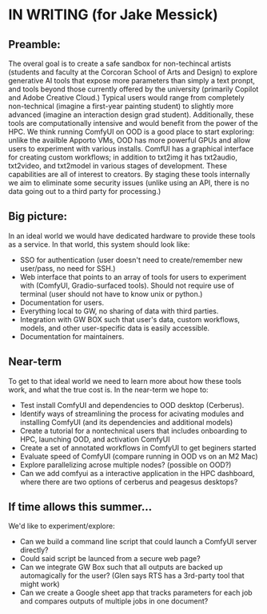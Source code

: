 # IN WRITING (for Jake Messick)

## Preamble:
The overal goal is to create a safe sandbox for non-techincal artists (students and faculty at the Corcoran School of Arts and Design) to explore generative AI tools that expose more parameters than simply a text pronpt, and tools beyond those currently offered by the university (primarily Copilot and Adobe Creative Cloud.) Typical users would range from completely non-technical (imagine a first-year painting student) to slightly more advanced (imagine an interaction design grad student). Additionally, these tools are computationally intensive and would benefit from the power of the HPC. We think running ComfyUI on OOD is a good place to start exploring: unlike the availble Apporto VMs, OOD has more powerful GPUs and allow users to experiment with various installs. ComfUI has a graphical interface for creating custom workflows; in addition to txt2img it has txt2audio, txt2video, and txt2model in various stages of development. These capabilities are all of interest to creators. By staging these tools internally we aim to eliminate some security issues (unlike using an API, there is no data going out to a third party for processing.)

## Big picture:
In an ideal world we would have dedicated hardware to provide these tools as a service. In that world, this system should look like:

+ SSO for authentication (user doesn't need to create/remember new user/pass, no need for SSH.)
+ Web interface that points to an array of tools for users to experiment with (ComfyUI, Gradio-surfaced tools). Should not require use of terminal (user should not have to know unix or python.)
+ Documentation for users.
+ Everything local to GW, no sharing of data with third parties.
+ Integration with GW BOX such that user's data, custom workflows, models, and other user-specific data is easily accessible.
+ Documentation for maintainers.

## Near-term
To get to that ideal world we need to learn more about how these tools work, and what the true cost is. In the near-term we hope to:
+ Test install ComfyUI and dependencies to OOD desktop (Cerberus).
+ Identify ways of streamlining the process for acivating modules and installing ComfyUI (and its dependencies and additional models)
+ Create a tutorial for a nontechnical users that includes onboarding to HPC, launching OOD, and activation ComfyUI
+ Create a set of annotated workflows in ComfyUI to get beginers started
+ Evaluate speed of ComfyUI (compare running in OOD vs on an M2 Mac)
+ Explore parallelizing acrose multiple nodes? (possible on OOD?)
+ Can we add comfyui as a interactive application in the HPC dashboard, where there are two options of cerberus and peagesus desktops?
  

## If time allows this summer...
We'd like to experiment/explore: 
+ Can we build a command line script that could launch a ComfyUI server directly?
+ Could said script be launced from a secure web page?
+ Can we integrate GW Box such that all outputs are backed up automagically for the user? (Glen says RTS has a 3rd-party tool that might work)
+ Can we create a Google sheet app that tracks parameters for each job and compares outputs of multiple jobs in one document?
